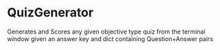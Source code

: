 # QuizGenerator
Generates and Scores any given objective type quiz from the terminal window given an answer key and dict containing Question+Answer pairs
